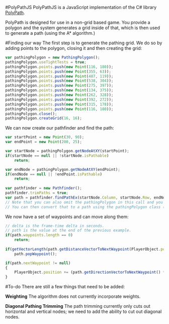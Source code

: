 #PolyPathJS
PolyPathJS is a JavaScript implementation of the C# library [PolyPath](https://github.com/dbeals/PolyPath).

PolyPath is designed for use in a non-grid based game. You provide a polygon and the system generates a grid inside of that, which is then used to generate a path (using the A* algorithm.)

#Finding our way
The first step is to generate the pathing grid. We do so by adding points to the polygon, closing it and then creating the grid:

```JavaScript
var pathingPolygon = new PathingPolygon();
pathingPolygon.useTightTests = true;
pathingPolygon.points.push(new Point(116, 180));
pathingPolygon.points.push(new Point(355, 63));
pathingPolygon.points.push(new Point(487, 119));
pathingPolygon.points.push(new Point(538, 304));
pathingPolygon.points.push(new Point(275, 397));
pathingPolygon.points.push(new Point(134, 375));
pathingPolygon.points.push(new Point(262, 328));
pathingPolygon.points.push(new Point(392, 272));
pathingPolygon.points.push(new Point(315, 178));
pathingPolygon.points.push(new Point(116, 180));
pathingPolygon.close();
pathingPolygon.createGrid(16, 16);
```

We can now create our pathfinder and find the path:

```JavaScript
var startPoint = new Point(30, 90);
var endPoint = new Point(200, 25);

var startNode = pathingPolygon.getNodeAtXY(startPoint);
if(startNode == null || !startNode.isPathable)
	return;

var endNode = pathingPolygon.getNodeAtXY(endPoint);
if(endNode == null || !endPoint.isPathable)
	return;
	
var pathfinder = new Pathfinder();
pathfinder.trimPaths = true;
var path = pathfinder.findPathEx(startNode.Column, startNode.Row, endNode.Column, endNode.Row, pathingPolygon);
// Note that you can also omit the pathingPolygon in this call and you'll receive a list of Points that are grid coordinates.
// You can then convert that to a path using the pathingPolygon class (this is what  the override used above does.)
```

We now have a set of waypoints and can move along them:

```JavaScript
// delta is the frame-time delta in seconds.
// path is the value at the end of the previous example.
if(path.waypoints.length == 0)
	return;
	
if(getVectorLength(path.getDistanceVectorToNextWaypoint(PlayerObject.position)) < WereCloseEnoughToMoveToTheNextWaypointConstant))
	path.popWaypoint();

if(path.nextWaypoint != null)
{
	PlayerObject.position += (path.getDirectionVectorToNextWaypoint() * delta);
}
```

#To-do
There are still a few things that need to be added:

**Weighting**
The algorithm does not currently incorporate weights.

**Diagonal Pathing Trimming**
The path trimming currently only cuts out horizontal and vertical nodes; we need to add the ability to cut out diagonal nodes.
